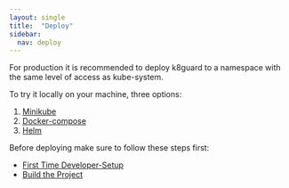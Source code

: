 ```yaml
---
layout: single
title:  "Deploy"
sidebar:
  nav: deploy
---
```


For production it is recommended to deploy k8guard to a namespace with the same level of access as kube-system.

To try it locally on your machine, three options:
1. [Minikube](/deploy/minikube/)
2. [Docker-compose](/deploy/docker-compose/)
3. [Helm](/deploy/helm/)

Before deploying make sure to follow these steps first:

* [First Time Developer-Setup](/deploy/developer-setup/)
* [Build the Project](/deploy/build/)
